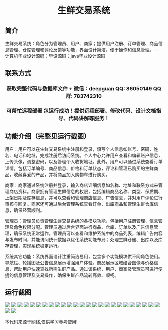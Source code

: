 <p><h1 align="center">生鲜交易系统</h1></p>

## 简介
生鲜交易系统：角色分为管理员、用户、商家；提供用户注册、订单管理、商品信息管理、仓库管理和评论反馈等功能，界面设计简洁，便于操作和信息管理。    --计算机毕业设计源码；毕设源码；java毕业设计源码


## 联系方式
<p><h3 align="center">获取完整代码与数据库文件 + 微信：deepguan QQ: 86050149 QQ群: 783742310</h3></p>
<p><h3 align="center">可帮忙远程部署 包运行成功！提供远程部署、修改代码、设计文档指导、代码讲解等服务！</h3></p>

## 功能介绍（完整见运行截图）
用户：用户可以在生鲜交易系统中注册和登录，填写个人信息如账号、密码、姓名、电话和地址，完成注册后访问系统。个人中心允许用户查看和编辑账户信息，上传头像，调整密码，以及管理个人收货地址。此外，用户可以通过系统查看订单详情，包括订单编号、商品信息、价格和订单状态，评论和管理已购买的生鲜商品，收藏喜爱的产品，并将商品加入购物车进行购买。

商家：商家通过系统注册并登录，输入商店详细信息如名称、地址和联系方式来管理商店资料。商家拥有管理生鲜信息的权限，包括编辑商品名称、类型、保质期、上架日期及库存信息，并可以查看和管理商店信息、广告信息，并对用户评论进行审核与回复。商家还可通过后台管理系统查看订单、出库商品和管理生鲜仓库信息，确保经营顺利。

管理员：管理员负责管理生鲜交易系统的各模块功能，包括用户注册管理、信息管理及角色权限分配。管理员通过后台界面进行商品、仓库、订单以及广告信息管理，确保系统正常运作。管理员可以查看和维护系统中的商品列表，编辑广告内容与发布时间，并能访问统计数据以优化系统功能布局；处理生鲜仓储、出库以及库存管理，实现系统稳定运行。

系统其它功能：系统界面设计注重简洁易用，包含多个功能模块供不同角色使用。导航栏、轮播图及公告信息展示增强用户体验。商品展示区域结合图像与价格信息，帮助用户快速查找所需生鲜产品。通过该系统，用户、商家及管理员可进行便捷的信息管理及交易操作，确保生鲜产品流转高效、顺畅。


## 运行截图
![](https://bs-1329754181.cos.ap-shanghai.myqcloud.com/spring/FreshTradeSystem/img/001.jpg)
![](https://bs-1329754181.cos.ap-shanghai.myqcloud.com/spring/FreshTradeSystem/img/002.jpg)
![](https://bs-1329754181.cos.ap-shanghai.myqcloud.com/spring/FreshTradeSystem/img/003.jpg)
![](https://bs-1329754181.cos.ap-shanghai.myqcloud.com/spring/FreshTradeSystem/img/004.jpg)
![](https://bs-1329754181.cos.ap-shanghai.myqcloud.com/spring/FreshTradeSystem/img/005.jpg)
![](https://bs-1329754181.cos.ap-shanghai.myqcloud.com/spring/FreshTradeSystem/img/006.jpg)
![](https://bs-1329754181.cos.ap-shanghai.myqcloud.com/spring/FreshTradeSystem/img/007.jpg)
![](https://bs-1329754181.cos.ap-shanghai.myqcloud.com/spring/FreshTradeSystem/img/008.jpg)
![](https://bs-1329754181.cos.ap-shanghai.myqcloud.com/spring/FreshTradeSystem/img/009.jpg)
![](https://bs-1329754181.cos.ap-shanghai.myqcloud.com/spring/FreshTradeSystem/img/010.jpg)
![](https://bs-1329754181.cos.ap-shanghai.myqcloud.com/spring/FreshTradeSystem/img/011.jpg)
![](https://bs-1329754181.cos.ap-shanghai.myqcloud.com/spring/FreshTradeSystem/img/012.jpg)
![](https://bs-1329754181.cos.ap-shanghai.myqcloud.com/spring/FreshTradeSystem/img/013.jpg)
![](https://bs-1329754181.cos.ap-shanghai.myqcloud.com/spring/FreshTradeSystem/img/014.jpg)
![](https://bs-1329754181.cos.ap-shanghai.myqcloud.com/spring/FreshTradeSystem/img/015.jpg)
![](https://bs-1329754181.cos.ap-shanghai.myqcloud.com/spring/FreshTradeSystem/img/016.jpg)
![](https://bs-1329754181.cos.ap-shanghai.myqcloud.com/spring/FreshTradeSystem/img/017.jpg)
![](https://bs-1329754181.cos.ap-shanghai.myqcloud.com/spring/FreshTradeSystem/img/018.jpg)
![](https://bs-1329754181.cos.ap-shanghai.myqcloud.com/spring/FreshTradeSystem/img/019.jpg)
![](https://bs-1329754181.cos.ap-shanghai.myqcloud.com/spring/FreshTradeSystem/img/020.jpg)
![](https://bs-1329754181.cos.ap-shanghai.myqcloud.com/spring/FreshTradeSystem/img/021.jpg)
![](https://bs-1329754181.cos.ap-shanghai.myqcloud.com/spring/FreshTradeSystem/img/022.jpg)
![](https://bs-1329754181.cos.ap-shanghai.myqcloud.com/spring/FreshTradeSystem/img/023.jpg)
![](https://bs-1329754181.cos.ap-shanghai.myqcloud.com/spring/FreshTradeSystem/img/024.jpg)
![](https://bs-1329754181.cos.ap-shanghai.myqcloud.com/spring/FreshTradeSystem/img/025.jpg)
![](https://bs-1329754181.cos.ap-shanghai.myqcloud.com/spring/FreshTradeSystem/img/026.jpg)
![](https://bs-1329754181.cos.ap-shanghai.myqcloud.com/spring/FreshTradeSystem/img/027.jpg)

<p>本代码来源于网络,仅供学习参考使用!</p>
